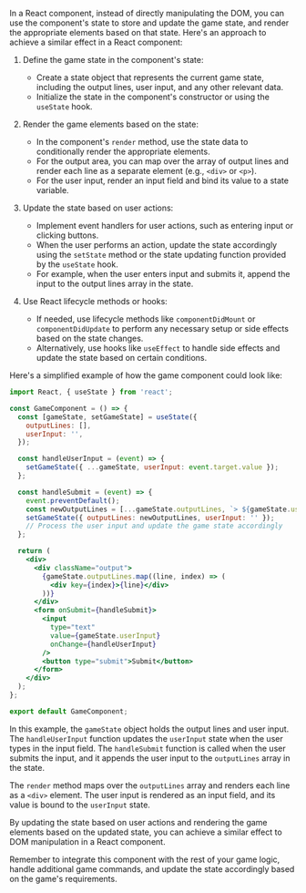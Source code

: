 


In a React component, instead of directly manipulating the DOM, you can use the component's state to store and update the game state, and render the appropriate elements based on that state. Here's an approach to achieve a similar effect in a React component:

1. Define the game state in the component's state:
   - Create a state object that represents the current game state, including the output lines, user input, and any other relevant data.
   - Initialize the state in the component's constructor or using the `useState` hook.

2. Render the game elements based on the state:
   - In the component's `render` method, use the state data to conditionally render the appropriate elements.
   - For the output area, you can map over the array of output lines and render each line as a separate element (e.g., `<div>` or `<p>`).
   - For the user input, render an input field and bind its value to a state variable.

3. Update the state based on user actions:
   - Implement event handlers for user actions, such as entering input or clicking buttons.
   - When the user performs an action, update the state accordingly using the `setState` method or the state updating function provided by the `useState` hook.
   - For example, when the user enters input and submits it, append the input to the output lines array in the state.

4. Use React lifecycle methods or hooks:
   - If needed, use lifecycle methods like `componentDidMount` or `componentDidUpdate` to perform any necessary setup or side effects based on the state changes.
   - Alternatively, use hooks like `useEffect` to handle side effects and update the state based on certain conditions.

Here's a simplified example of how the game component could look like:

```jsx
import React, { useState } from 'react';

const GameComponent = () => {
  const [gameState, setGameState] = useState({
    outputLines: [],
    userInput: '',
  });

  const handleUserInput = (event) => {
    setGameState({ ...gameState, userInput: event.target.value });
  };

  const handleSubmit = (event) => {
    event.preventDefault();
    const newOutputLines = [...gameState.outputLines, `> ${gameState.userInput}`];
    setGameState({ outputLines: newOutputLines, userInput: '' });
    // Process the user input and update the game state accordingly
  };

  return (
    <div>
      <div className="output">
        {gameState.outputLines.map((line, index) => (
          <div key={index}>{line}</div>
        ))}
      </div>
      <form onSubmit={handleSubmit}>
        <input
          type="text"
          value={gameState.userInput}
          onChange={handleUserInput}
        />
        <button type="submit">Submit</button>
      </form>
    </div>
  );
};

export default GameComponent;
```

In this example, the `gameState` object holds the output lines and user input. The `handleUserInput` function updates the `userInput` state when the user types in the input field. The `handleSubmit` function is called when the user submits the input, and it appends the user input to the `outputLines` array in the state.

The `render` method maps over the `outputLines` array and renders each line as a `<div>` element. The user input is rendered as an input field, and its value is bound to the `userInput` state.

By updating the state based on user actions and rendering the game elements based on the updated state, you can achieve a similar effect to DOM manipulation in a React component.

Remember to integrate this component with the rest of your game logic, handle additional game commands, and update the state accordingly based on the game's requirements.